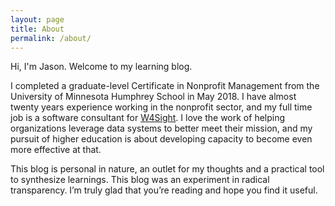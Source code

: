 ```yaml
---
layout: page
title: About
permalink: /about/
---
```


Hi, I'm Jason. Welcome to my learning blog.

I completed a graduate-level Certificate in Nonprofit Management from the University of Minnesota Humphrey School in May 2018. I have almost twenty years experience working in the nonprofit sector, and my full time job is a software consultant for [W4Sight](https://w4sight.com/). I love the work of helping organizations leverage data systems to better meet their mission, and my pursuit of higher education is about developing capacity to become even more effective at that.

This blog is personal in nature, an outlet for my thoughts and a practical tool to synthesize learnings. This blog was an experiment in radical transparency. I’m truly glad that you’re reading and hope you find it useful.